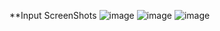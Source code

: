 **Input ScreenShots
![image](https://github.com/user-attachments/assets/b3da660a-0518-46ec-b227-4fe5e6b5027c)
![image](https://github.com/user-attachments/assets/4030013b-4feb-4f6e-bf07-5ae78af5723a)
![image](https://github.com/user-attachments/assets/ccf2aae8-dadc-43fa-9fff-e6e67d793e88)

